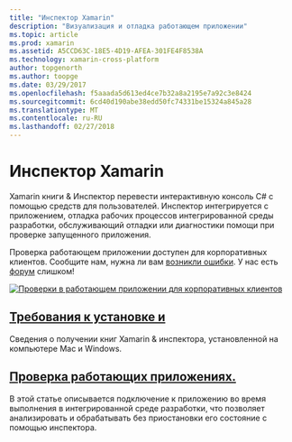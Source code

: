 ```yaml
---
title: "Инспектор Xamarin"
description: "Визуализация и отладка работающем приложении"
ms.topic: article
ms.prod: xamarin
ms.assetid: A5CCD63C-18E5-4D19-AFEA-301FE4F8538A
ms.technology: xamarin-cross-platform
author: topgenorth
ms.author: toopge
ms.date: 03/29/2017
ms.openlocfilehash: f5aaada5d613ed4ce7b32a8a2195e7a92c3e8424
ms.sourcegitcommit: 6cd40d190abe38edd50fc74331be15324a845a28
ms.translationtype: MT
ms.contentlocale: ru-RU
ms.lasthandoff: 02/27/2018
---
```

# <a name="xamarin-inspector"></a>Инспектор Xamarin


Xamarin книги & Инспектор перевести интерактивную консоль C# с помощью средств для пользователей. Инспектор интегрируется с приложением, отладка рабочих процессов интегрированной среды разработки, обслуживающий отладки или диагностики помощи при проверке запущенного приложения.

Проверка работающем приложении доступен для корпоративных клиентов. Сообщите нам, нужна ли вам [возникли ошибки](~/tools/inspector/install.md#reporting-bugs). У нас есть [форум](https://forums.xamarin.com/categories/inspector) слишком!

[ ![](images/interactive-1.0.0-bike-inspect-3d-small.png "Проверки в работающем приложении для корпоративных клиентов")](images/interactive-1.0.0-bike-inspect-3d.png)

## <a name="installation-and-requirementstoolsinspectorinstallmd"></a>[Требования к установке и](~/tools/inspector/install.md)

Сведения о получении книг Xamarin & инспектора, установленной на компьютере Mac и Windows.

## <a name="inspecting-live-applicationstoolsinspectorinspectmd"></a>[Проверка работающих приложениях.](~/tools/inspector/inspect.md)

В этой статье описывается подключение к приложению во время выполнения в интегрированной среде разработки, что позволяет анализировать и обрабатывать без приостановки его состояние с помощью инспектора.


